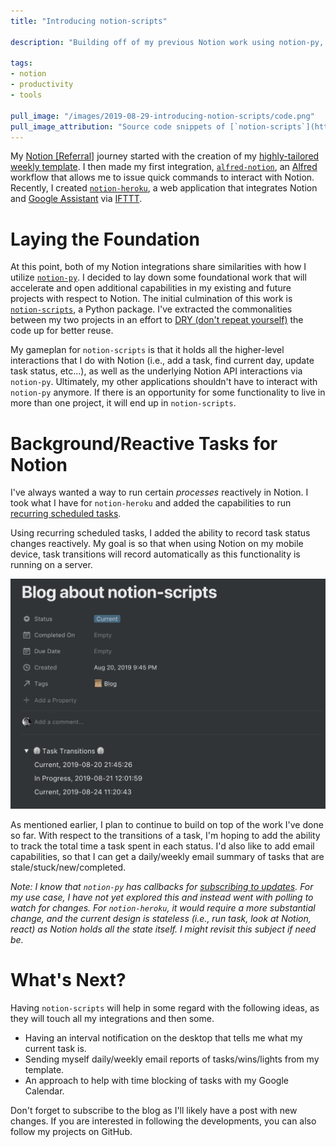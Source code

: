 ```yaml
---
title: "Introducing notion-scripts"

description: "Building off of my previous Notion work using notion-py, I continue to adjust Notion to fit my needs. In this article, I want to explain how I've been taking my integrations with Notion to the next level."

tags:
- notion
- productivity
- tools

pull_image: "/images/2019-08-29-introducing-notion-scripts/code.png"
pull_image_attribution: "Source code snippets of [`notion-scripts`](https://github.com/kevinjalbert/notion-scripts/blob/3f999d1444d11128c946c5ba364e599b8fa1e72f/notionscripts/notion_api.py#L14-L48) and [`notion-heroku`](https://github.com/kevinjalbert/notion-heroku/blob/26d3712a2869b699cbcbf7691807dc9b2a5bc4dd/src/api.py#L10-L44)"
---
```


My [Notion [Referral]](https://www.notion.so/?r=6b8d609eb50943419db4d87c67fa558e) journey started with the creation of my [highly-tailored weekly template](/my-weekly-notion-setup/). I then made my first integration, [`alfred-notion`](https://github.com/kevinjalbert/alfred-notion), an [Alfred](https://www.alfredapp.com) workflow that allows me to issue quick commands to interact with Notion. Recently, I created [`notion-heroku`](https://github.com/kevinjalbert/notion-heroku), a web application that integrates Notion and [Google Assistant](https://assistant.google.com/) via [IFTTT](https://ifttt.com).

# Laying the Foundation

At this point, both of my Notion integrations share similarities with how I utilize [`notion-py`](https://github.com/jamalex/notion-py). I decided to lay down some foundational work that will accelerate and open additional capabilities in my existing and future projects with respect to Notion. The initial culmination of this work is [`notion-scripts`](https://github.com/kevinjalbert/notion-scripts), a Python package. I've extracted the commonalities between my two projects in an effort to [DRY (don't repeat yourself)](https://en.wikipedia.org/wiki/Don%27t_repeat_yourself) the code up for better reuse.

My gameplan for `notion-scripts` is that it holds all the higher-level interactions that I do with Notion (i.e., add a task, find current day, update task status, etc...), as well as the underlying Notion API interactions via `notion-py`. Ultimately, my other applications shouldn't have to interact with `notion-py` anymore. If there is an opportunity for some functionality to live in more than one project, it will end up in `notion-scripts`.

# Background/Reactive Tasks for Notion

I've always wanted a way to run certain _processes_ reactively in Notion. I took what I have for `notion-heroku` and added the capabilities to run [recurring scheduled tasks](https://github.com/kevinjalbert/notion-heroku/blob/26d3712a2869b699cbcbf7691807dc9b2a5bc4dd/src/api.py#L11-L26).

Using recurring scheduled tasks, I added the ability to record task status changes reactively. My goal is so that when using Notion on my mobile device, task transitions will record automatically as this functionality is running on a server.

![](/images/2019-08-29-introducing-notion-scripts/recorded-transitions.png)

As mentioned earlier, I plan to continue to build on top of the work I've done so far. With respect to the transitions of a task, I'm hoping to add the ability to track the total time a task spent in each status. I'd also like to add email capabilities, so that I can get a daily/weekly email summary of tasks that are stale/stuck/new/completed.

_Note: I know that `notion-py` has callbacks for [subscribing to updates](https://github.com/jamalex/notion-py#example-subscribing-to-updates). For my use case, I have not yet explored this and instead went with polling to watch for changes. For `notion-heroku`, it would require a more substantial change, and the current design is stateless (i.e., run task, look at Notion, react) as Notion holds all the state itself. I might revisit this subject if need be._

# What's Next?

Having `notion-scripts` will help in some regard with the following ideas, as they will touch all my integrations and then some.

 - Having an interval notification on the desktop that tells me what my current task is.
 - Sending myself daily/weekly email reports of tasks/wins/lights from my template.
 - An approach to help with time blocking of tasks with my Google Calendar.

Don't forget to subscribe to the blog as I'll likely have a post with new changes. If you are interested in following the developments, you can also follow my projects on GitHub.
